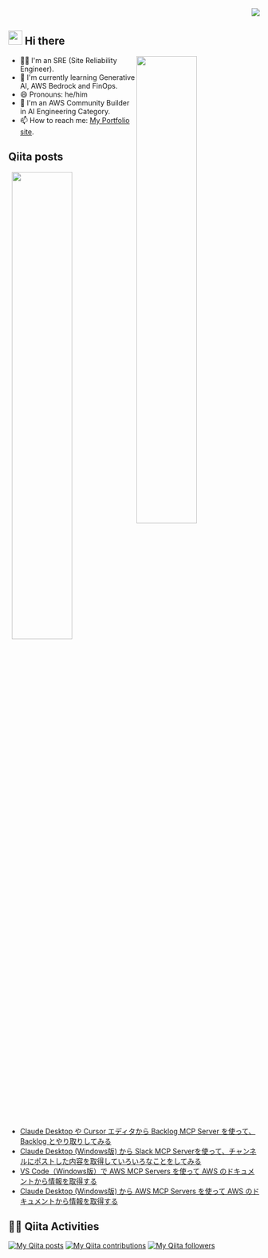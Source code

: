 <div align="right">
  <img src="https://komarev.com/ghpvc/?username=revsystem" />
</div>

## <img src="https://media.giphy.com/media/hvRJCLFzcasrR4ia7z/giphy.gif" width="28"> Hi there

<p><img align="right" width="49%" src="https://github-readme-stats.vercel.app/api?username=revsystem&theme=vue-dark&show_icons=true&locale=en&layout=compact" /></p>

- 🧑‍💻 I'm an SRE (Site Reliability Engineer).
- 🌱 I'm currently learning Generative AI, AWS Bedrock and FinOps.
- 😄 Pronouns: he/him
- 🔭 I'm an AWS Community Builder in AI Engineering Category.
- 📫 How to reach me: [My Portfolio site](https://rev-system.net).

## Qiita posts

<p><img align="right" width="49%" src="https://github-readme-stats.vercel.app/api/top-langs/?username=revsystem&theme=vue-dark&layout=compact" /></p>

<!-- BLOG-POST-LIST:START -->
- [Claude Desktop や Cursor エディタから Backlog MCP Server を使って、Backlog とやり取りしてみる](https://qiita.com/revsystem/items/b8b9288a0e9ff2e22840)
- [Claude Desktop &lpar;Windows版&rpar; から Slack MCP Serverを使って、チャンネルにポストした内容を取得していろいろなことをしてみる](https://qiita.com/revsystem/items/b7904fc53a72ef3ba02a)
- [VS Code（Windows版）で AWS MCP Servers を使って AWS のドキュメントから情報を取得する](https://qiita.com/revsystem/items/911999b174dc5f3cf29d)
- [Claude Desktop &lpar;Windows版&rpar; から AWS MCP Servers を使って AWS のドキュメントから情報を取得する](https://qiita.com/revsystem/items/1e4c738ecaeacb7f133d)
<!-- BLOG-POST-LIST:END -->

## 🏃‍♀️ Qiita Activities

[![My Qiita posts](https://qiita-badge.apiapi.app/s/revsystem/posts.svg)](http://qiita.com/revsystem) [![My Qiita contributions](https://qiita-badge.apiapi.app/s/revsystem/contributions.svg)](http://qiita.com/revsystem) [![My Qiita followers](https://qiita-badge.apiapi.app/s/revsystem/followers.svg)](http://qiita.com/revsystem)
